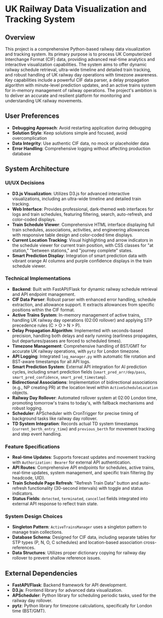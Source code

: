 # UK Railway Data Visualization and Tracking System

## Overview
This project is a comprehensive Python-based railway data visualization and tracking system. Its primary purpose is to process UK Computerized Interchange Format (CIF) data, providing advanced real-time analytics and interactive visualization capabilities. The system aims to offer dynamic railway schedule retrieval, ultra-wide timeline and detailed train tracking, and robust handling of UK railway day operations with timezone awareness. Key capabilities include a powerful CIF data parser, a delay propagation algorithm with minute-level prediction updates, and an active trains system for in-memory management of railway operations. The project's ambition is to deliver an accurate and resilient platform for monitoring and understanding UK railway movements.

## User Preferences
- **Debugging Approach**: Avoid restarting application during debugging
- **Solution Style**: Keep solutions simple and focused, avoid overcomplication
- **Data Integrity**: Use authentic CIF data, no mock or placeholder data
- **Error Handling**: Comprehensive logging without affecting production database

## System Architecture

### UI/UX Decisions
- **D3.js Visualization**: Utilizes D3.js for advanced interactive visualizations, including an ultra-wide timeline and detailed train tracking.
- **Web Interface**: Provides professional, dark-themed web interfaces for logs and train schedules, featuring filtering, search, auto-refresh, and color-coded displays.
- **Train Schedule Viewer**: Comprehensive HTML interface displaying full train schedules, associations, activities, and engineering allowances with responsive table design and color-coded time displays.
- **Current Location Tracking**: Visual highlighting and arrow indicators in the schedule viewer for current train position, with CSS classes for "at station," "between stations," and "journey complete" states.
- **Smart Prediction Display**: Integration of smart prediction data with vibrant orange AI columns and purple confidence displays in the train schedule viewer.

### Technical Implementations
- **Backend**: Built with FastAPI/Flask for dynamic railway schedule retrieval and API endpoint management.
- **CIF Data Parser**: Robust parser with enhanced error handling, schedule extraction, and allowance support. It extracts allowances from specific positions within the CIF format.
- **Active Trains System**: In-memory management of active trains, handling UK railway day operations (02:00 rollover) and applying STP precedence rules (C > O > N > P).
- **Delay Propagation Algorithm**: Implemented with seconds-based precision, handling both delays and early running (earliness propagates, but departures/passes are forced to scheduled times).
- **Timezone Management**: Comprehensive handling of BST/GMT for accurate UK railway operations, with `pytz` for London timezone.
- **API Logging**: Integrated `log_manager.py` with automatic file rotation and BST-aware timestamps for all API logs.
- **Smart Prediction System**: External API integration for AI prediction cycles, including smart prediction fields (`smart_pred_arr/dep/pass`, `smart_pred_confidence`, `smart_pred_timestamp`).
- **Bidirectional Associations**: Implementation of bidirectional associations (e.g., NP creating PR) at the location level within `ActiveScheduleLocation` objects.
- **Railway Day Rollover**: Automated rollover system at 02:00 London time, promoting tomorrow's trains to today's, with fallback mechanisms and robust logging.
- **Scheduler**: APScheduler with CronTrigger for precise timing of background tasks like railway day rollover.
- **TD System Integration**: Records actual TD system timestamps (`current_berth_entry_time`) and `previous_berth` for movement tracking and step event handling.

### Feature Specifications
- **Real-time Updates**: Supports forecast updates and movement tracking with `Authorization: Bearer` for external API authentication.
- **API Routes**: Comprehensive API endpoints for schedules, active trains, real-time updates, system management, and specific train filtering (by headcode, UID).
- **Train Schedule Page Refresh**: "Refresh Train Data" button and auto-refresh functionality (30-second intervals) with toggle and status indicators.
- **Status Fields**: `detected`, `terminated`, `cancelled` fields integrated into external API response to reflect train state.

### System Design Choices
- **Singleton Pattern**: `ActiveTrainsManager` uses a singleton pattern to manage train collections.
- **Database Schema**: Designed for CIF data, including separate tables for STP types (P, N, O, C schedules) and location-based association cross-references.
- **Data Structures**: Utilizes proper dictionary copying for railway day rollover to prevent shallow reference issues.

## External Dependencies
- **FastAPI/Flask**: Backend framework for API development.
- **D3.js**: Frontend library for advanced data visualization.
- **APScheduler**: Python library for scheduling periodic tasks, used for the railway day rollover.
- **pytz**: Python library for timezone calculations, specifically for London time (BST/GMT).